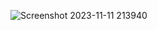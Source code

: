 ![Screenshot 2023-11-11 213940](https://github.com/Mark-Muuo/Java-GUI/assets/134997241/082685d3-8f94-4508-8089-0f456d2b599d)
